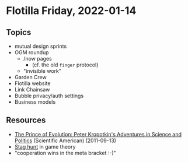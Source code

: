 # Flotilla Friday, 2022-01-14

## Topics

- mutual design sprints
- OGM roundup
    - /now pages
        - (cf. the old `finger` protocol)
    - "invisible work"
- Garden Crew
- Flotilla website
- Link Chainsaw
- Bubble privacy/auth settings
- Business models

## Resources

- [The Prince of Evolution: Peter Kropotkin's Adventures in Science and Politics](https://www.scientificamerican.com/article/the-prince-of-evolution-peter-kropotkin/) (Scientific American) (2011-09-13)
- [Stag hunt](https://en.wikipedia.org/wiki/Stag_hunt) in game theory
- "cooperation wins in the meta bracket :-)"